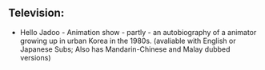 

## Television:

 * Hello Jadoo - Animation show - partly - an autobiography of a animator growing up in urban Korea in the 1980s. (avaliable with English or Japanese Subs; Also has Mandarin-Chinese and Malay dubbed versions)




